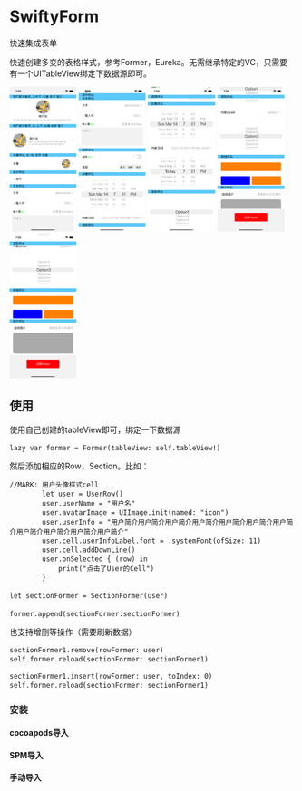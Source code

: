# SwiftyForm
快速集成表单

快速创建多变的表格样式，参考Former，Eureka。无需继承特定的VC，只需要有一个UITableView绑定下数据源即可。

<img src="1.png" style="zoom:25%;" />

<img src="2.png" style="zoom:25%;" />

<img src="3.png" style="zoom:25%;" />

<img src="4.png" style="zoom:25%;" />

<img src="5.png" style="zoom:25%;" />

## 使用

使用自己创建的tableView即可，绑定一下数据源

```
lazy var former = Former(tableView: self.tableView!)
```

然后添加相应的Row，Section。比如：

```
//MARK: 用户头像样式cell
        let user = UserRow()
        user.userName = "用户名"
        user.avatarImage = UIImage.init(named: "icon")
        user.userInfo = "用户简介用户简介用户简介用户简介用户简介用户简介用户简介用户简介用户简介用户简介用户简介"
        user.cell.userInfoLabel.font = .systemFont(ofSize: 11)
        user.cell.addDownLine()
        user.onSelected { (row) in
            print("点击了User的Cell")
        }

let sectionFormer = SectionFormer(user)

former.append(sectionFormer:sectionFormer)
```

也支持增删等操作（需要刷新数据）
```
sectionFormer1.remove(rowFormer: user)
self.former.reload(sectionFormer: sectionFormer1)
```

```
sectionFormer1.insert(rowFormer: user, toIndex: 0)
self.former.reload(sectionFormer: sectionFormer1)
```

### 安装

#### cocoapods导入

#### SPM导入

#### 手动导入

